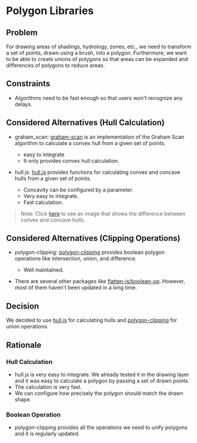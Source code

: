 # Polygon Libraries

## Problem

For drawing areas of shadings, hydrology, zones, etc., we need to transform a set of points, drawn using a brush, into a polygon. Furthermore, we want to be able to create unions of polygons so that areas can be expanded and differences of polygons to reduce areas.

## Constraints

- Algorithms need to be fast enough so that users won't recognize any delays.

## Considered Alternatives (Hull Calculation)

- graham_scan: [graham-scan](https://www.npmjs.com/package/graham_scan) is an implementation of the Graham Scan algorithm to calculate a convex hull from a given set of points.

  - easy to integrate
  - It only provides convex hull calculation.

- hull.js: [hull.js](https://www.npmjs.com/package/hull.js) provides functions for calculating convex and concave hulls from a given set of points.
  - Concavity can be configured by a parameter.
  - Very easy to integrate.
  - Fast calculation.

> Note: Click [here](https://www.researchgate.net/profile/Zahrah-Yahya-Assoc-Prof-Ts-Dr/publication/312373158/figure/fig5/AS:668462426898432@1536385270015/Classification-of-convex-and-concave-hull-Adapted-from-6.png) to see an image that shows the difference between convex and concave hulls.

## Considered Alternatives (Clipping Operations)

- polygon-clipping: [polygon-clipping](https://www.npmjs.com/package/polygon-clipping) provides boolean polygon operations like intersection, union, and difference.

  - Well maintained.

- There are several other packages like [flatten-js/boolean-op](https://www.npmjs.com/package/@flatten-js/boolean-op). However, most of them haven't been updated in a long time.

## Decision

We decided to use [hull.js](https://www.npmjs.com/package/hull.js) for calculating hulls and [polygon-clipping](https://www.npmjs.com/package/polygon-clipping) for union operations.

## Rationale

### Hull Calculation

- hull.js is very easy to integrate. We already tested it in the drawing layer and it was easy to calculate a polygon by passing a set of drawn points.
- The calculation is very fast.
- We can configure how precisely the polygon should match the drawn shape.

### Boolean Operation

- polygon-clipping provides all the operations we need to unify polygons and it is regularly updated.

